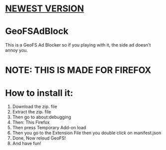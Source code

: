 # [NEWEST VERSION](https://github.com/leukwings/GeoFSAdBlock/releases/tag/1.0.0)

# GeoFSAdBlock
This is a GeoFS Ad Blocker so if you playing with it, the side ad doesn't annoy you.

# NOTE: THIS IS MADE FOR FIREFOX

# How to install it:
  1. Download the zip. file
  2. Extract the zip. file
  3. Then go to about:debugging
  4. Then: This Firefox
  5. Then press Temporary Add-on load
  6. Then you go to the Extension File then you double click on manifest.json
  7. Done, Now reloud GeoFS!
  8. And have fun!
